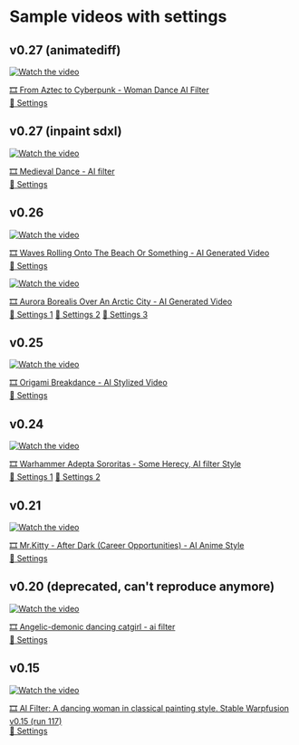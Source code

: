 # Sample videos with settings

## v0.27 (animatediff)
[![Watch the video](https://img.youtube.com/vi/7x4PFQ22jwo/maxresdefault.jpg)](https://www.youtube.com/shorts/3k3D7x4PFQ22jwoJKkk3s8)

[🎞️ From Aztec to Cyberpunk - Woman Dance AI Filter
](https://www.youtube.com/shorts/7x4PFQ22jwo) \
[📙 Settings](stable_warpfusion_0.27.0(82)_settings.txt)


## v0.27 (inpaint sdxl)
[![Watch the video](https://img.youtube.com/vi/3k3DJKkk3s8/maxresdefault.jpg)](https://www.youtube.com/shorts/3k3DJKkk3s8)

[🎞️ Medieval Dance - AI filter
](https://www.youtube.com/shorts/3k3DJKkk3s8) \
[📙 Settings](stable_warpfusion_0.27.0(23)_settings.txt)

## v0.26
[![Watch the video](https://img.youtube.com/vi/xo4UgOXaer8/maxresdefault.jpg)](https://www.youtube.com/shorts/xo4UgOXaer8)

[🎞️ Waves Rolling Onto The Beach Or Something - AI Generated Video](https://www.youtube.com/shorts/xo4UgOXaer8) \
[📙 Settings](stable_warpfusion_0.26.0(21)_settings.txt)

[![Watch the video](https://img.youtube.com/vi/VcAaAOgL_AU/maxresdefault.jpg)](https://www.youtube.com/shorts/VcAaAOgL_AU)

[🎞️ Aurora Borealis Over An Arctic City - AI Generated Video](https://www.youtube.com/shorts/VcAaAOgL_AU) \
[📙 Settings 1](stable_warpfusion_0.26.0(7)_settings.txt)
[📙 Settings 2](stable_warpfusion_0.26.0(13)_settings.txt)
[📙 Settings 3](stable_warpfusion_0.26.0(14)_settings.txt)

## v0.25
[![Watch the video](https://img.youtube.com/vi/K10Ty0ZdbD8/maxresdefault.jpg)](https://www.youtube.com/shorts/K10Ty0ZdbD8)

[🎞️ Origami Breakdance - AI Stylized Video](https://www.youtube.com/shorts/K10Ty0ZdbD8) \
[📙 Settings](stable_warpfusion_0.25.0(149)_settings.txt)

## v0.24
[![Watch the video](https://img.youtube.com/vi/ubBjpaVFLnw/maxresdefault.jpg)](https://www.youtube.com/watch?v=ubBjpaVFLnw)

[🎞️ Warhammer Adepta Sororitas - Some Herecy, AI filter Style](https://www.youtube.com/shorts/AibknsgYUz8) \
[📙 Settings 1](stable_warpfusion_0.23.0(118)_settings.txt)
[📙 Settings 2](stable_warpfusion_0.23.0(117)_settings.txt)


## v0.21 
[![Watch the video](https://img.youtube.com/vi/AibknsgYUz8/maxresdefault.jpg)](https://www.youtube.com/shorts/AibknsgYUz8)

[🎞️ Mr.Kitty - After Dark (Career Opportunities) - AI Anime Style](https://www.youtube.com/shorts/AibknsgYUz8) \
[📙 Settings](stable_warpfusion_0.21.0(80)_settings.txt)

## v0.20 (deprecated, can't reproduce anymore)
[![Watch the video](https://img.youtube.com/vi/ZdipKQErGSU/maxresdefault.jpg)](https://www.youtube.com/shorts/ZdipKQErGSU)

[🎞️ Angelic-demonic dancing catgirl - ai filter
](https://www.youtube.com/shorts/ZdipKQErGSU) \
[📙 Settings](stable_warpfusion_0.20.0(24)_settings.txt)

## v0.15 


[![Watch the video](https://img.youtube.com/vi/1LoJQYJZLIo/maxresdefault.jpg)](https://www.youtube.com/shorts/1LoJQYJZLIo)

[🎞️ AI Filter: A dancing woman in classical painting style. Stable Warpfusion v0.15 (run 117)
](https://www.youtube.com/shorts/1LoJQYJZLIo) \
[📙 Settings](stable_warpfusion_0.15.0(117)_settings.txt)